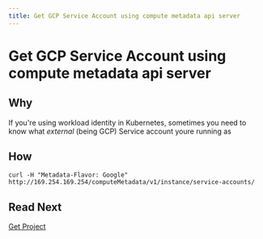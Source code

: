 ```yaml
---
title: Get GCP Service Account using compute metadata api server
---
```


# Get GCP Service Account using compute metadata api server

## Why

If you're using workload identity in Kubernetes, sometimes you need to know what _external_ (being GCP) Service account youre
running as

## How

```shell
curl -H "Metadata-Flavor: Google" http://169.254.169.254/computeMetadata/v1/instance/service-accounts/
```

## Read Next

[Get Project](api-get-project.md)